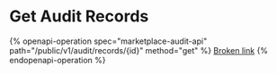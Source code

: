 # Get Audit Records

{% openapi-operation spec="marketplace-audit-api" path="/public/v1/audit/records/{id}" method="get" %}
[Broken link](broken-reference)
{% endopenapi-operation %}
